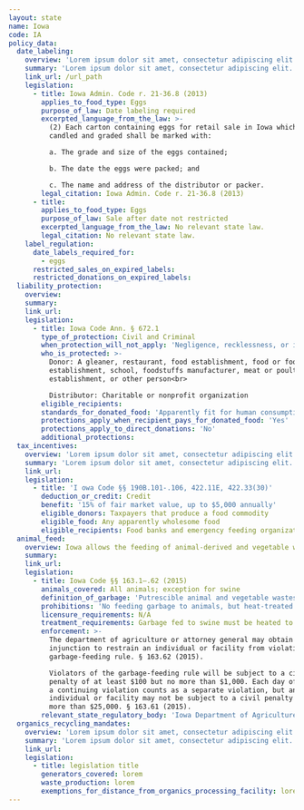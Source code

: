 ```yaml
---
layout: state
name: Iowa
code: IA
policy_data:
  date_labeling:
    overview: 'Lorem ipsum dolor sit amet, consectetur adipiscing elit. Curabitur tellus mi, consequat at laoreet eget, vestibulum nec dolor. Vivamus volutpat quam ac quam bibendum rutrum.'
    summary: 'Lorem ipsum dolor sit amet, consectetur adipiscing elit. Curabitur tellus mi, consequat at laoreet eget, vestibulum nec dolor. Vivamus volutpat quam ac quam bibendum rutrum.'
    link_url: /url_path
    legislation:
      - title: Iowa Admin. Code r. 21-36.8 (2013)
        applies_to_food_type: Eggs
        purpose_of_law: Date labeling required
        excerpted_language_from_the_law: >-
          (2) Each carton containing eggs for retail sale in Iowa which have been
          candled and graded shall be marked with:

          a. The grade and size of the eggs contained;

          b. The date the eggs were packed; and

          c. The name and address of the distributor or packer.
        legal_citation: Iowa Admin. Code r. 21-36.8 (2013)
      - title:
        applies_to_food_type: Eggs
        purpose_of_law: Sale after date not restricted
        excerpted_language_from_the_law: No relevant state law.
        legal_citation: No relevant state law.
    label_regulation:
      date_labels_required_for:
        - eggs
      restricted_sales_on_expired_labels:
      restricted_donations_on_expired_labels:
  liability_protection:
    overview:
    summary:
    link_url:
    legislation:
      - title: Iowa Code Ann. § 672.1
        type_of_protection: Civil and Criminal
        when_protection_will_not_apply: 'Negligence, recklessness, or intentional misconduct, or if the donor or nonprofit had actual or constructive knowledge that the food was contaminated or harmful to health'
        who_is_protected: >-
          Donor: A gleaner, restaurant, food establishment, food or food services
          establishment, school, foodstuffs manufacturer, meat or poultry
          establishment, or other person<br>

          Distributor: Charitable or nonprofit organization
        eligible_recipients:
        standards_for_donated_food: 'Apparently fit for human consumption; includes food not readily marketable due to appearance, freshness, grade, or surplus but not defective canned goods'
        protections_apply_when_recipient_pays_for_donated_food: 'Yes'
        protections_apply_to_direct_donations: 'No'
        additional_protections:
  tax_incentives:
    overview: 'Lorem ipsum dolor sit amet, consectetur adipiscing elit. Curabitur tellus mi, consequat at laoreet eget, vestibulum nec dolor. Vivamus volutpat quam ac quam bibendum rutrum.'
    summary: 'Lorem ipsum dolor sit amet, consectetur adipiscing elit. Curabitur tellus mi, consequat at laoreet eget, vestibulum nec dolor. Vivamus volutpat quam ac quam bibendum rutrum.'
    link_url:
    legislation:
      - title: 'I owa Code §§ 190B.101-.106, 422.11E, 422.33(30)'
        deduction_or_credit: Credit
        benefit: '15% of fair market value, up to $5,000 annually'
        eligible_donors: Taxpayers that produce a food commodity
        eligible_food: Any apparently wholesome food
        eligible_recipients: Food banks and emergency feeding organizations
  animal_feed:
    overview: Iowa allows the feeding of animal-derived and vegetable waste to swine provided that it has been properly heat-treated. Individuals may feed household garbage to their own swine without heat-treating it.
    summary:
    link_url:
    legislation:
      - title: Iowa Code §§ 163.1–.62 (2015)
        animals_covered: All animals; exception for swine
        definition_of_garbage: 'Putrescible animal and vegetable wastes resulting from the handling, preparation, cooking, and consumption of foods, including animal carcasses or parts. “Garbage” includes all waste material, byproducts of a kitchen, restaurant, hotel, or slaughterhouse, every refuse accumulation of animal, fruit, or vegetable matter, liquids or otherwise, or grain not consumed, that is collected from hog sales pen floors in public stockyards. Animals or parts of animals, which are processed by slaughterhouses or rendering establishments, and which as part of the processing are heated to not less than 212 degrees Fahrenheit for thirty minutes, are not garbage for purposes of this chapter. § 163.26 (2015).'
        prohibitions: 'No feeding garbage to animals, but heat-treated garbage may be fed to swine and individuals may feed untreated household garbage to their own swine. §§ 163.26–.27 (2015).'
        licensure_requirements: N/A
        treatment_requirements: Garbage fed to swine must be heated to at least 212 degrees Fahrenheit for 30 minutes. § 163.26 (2015).
        enforcement: >-
          The department of agriculture or attorney general may obtain an
          injunction to restrain an individual or facility from violating the
          garbage-feeding rule. § 163.62 (2015).

          Violators of the garbage-feeding rule will be subject to a civil
          penalty of at least $100 but no more than $1,000. Each day of
          a continuing violation counts as a separate violation, but an
          individual or facility may not be subject to a civil penalty totaling
          more than $25,000. § 163.61 (2015).
        relevant_state_regulatory_body: 'Iowa Department of Agriculture & Land Stewardship (§ 163.1 (2015)), <a href="http://www.iowaagriculture.gov/" target="_blank">http://www.iowaagriculture.gov/</a>.'
  organics_recycling_mandates:
    overview: 'Lorem ipsum dolor sit amet, consectetur adipiscing elit. Curabitur tellus mi, consequat at laoreet eget, vestibulum nec dolor. Vivamus volutpat quam ac quam bibendum rutrum.'
    summary: 'Lorem ipsum dolor sit amet, consectetur adipiscing elit. Curabitur tellus mi, consequat at laoreet eget, vestibulum nec dolor. Vivamus volutpat quam ac quam bibendum rutrum.'
    link_url:
    legislation:
      - title: legislation title
        generators_covered: lorem
        waste_production: lorem
        exemptions_for_distance_from_organics_processing_facility: lorem
---
```

